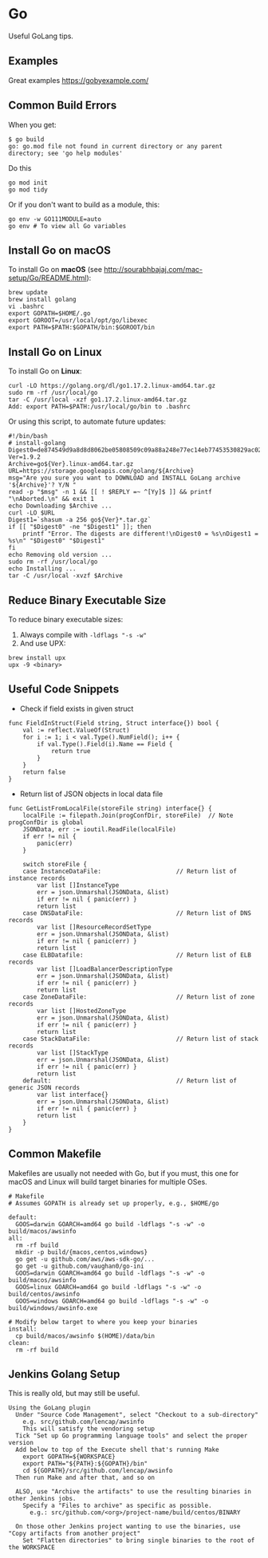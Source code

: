 # Go
Useful GoLang tips.


## Examples
Great examples <https://gobyexample.com/>


## Common Build Errors
When you get:
```
$ go build
go: go.mod file not found in current directory or any parent directory; see 'go help modules'
```
Do this
```
go mod init
go mod tidy
```
Or if you don't want to build as a module, this:
```
go env -w GO111MODULE=auto
go env # To view all Go variables
```


## Install Go on macOS
To install Go on **macOS** (see <http://sourabhbajaj.com/mac-setup/Go/README.html>):
```
brew update
brew install golang
vi .bashrc
export GOPATH=$HOME/.go
export GOROOT=/usr/local/opt/go/libexec
export PATH=$PATH:$GOPATH/bin:$GOROOT/bin
```


## Install Go on Linux
To install Go on **Linux**:
```
curl -LO https://golang.org/dl/go1.17.2.linux-amd64.tar.gz
sudo rm -rf /usr/local/go
tar -C /usr/local -xzf go1.17.2.linux-amd64.tar.gz
Add: export PATH=$PATH:/usr/local/go/bin to .bashrc
```

Or using this script, to automate future updates:
```
#!/bin/bash
# install-golang
Digest0=de874549d9a8d8d8062be05808509c09a88a248e77ec14eb77453530829ac02b
Ver=1.9.2
Archive=go${Ver}.linux-amd64.tar.gz
URL=https://storage.googleapis.com/golang/${Archive}
msg="Are you sure you want to DOWNLOAD and INSTALL GoLang archive '${Archive}'? Y/N "
read -p "$msg" -n 1 && [[ ! $REPLY =~ ^[Yy]$ ]] && printf "\nAborted.\n" && exit 1
echo Downloading $Archive ...
curl -LO $URL
Digest1=`shasum -a 256 go${Ver}*.tar.gz`
if [[ "$Digest0" -ne "$Digest1" ]]; then
    printf "Error. The digests are different!\nDigest0 = %s\nDigest1 = %s\n" "$Digest0" "$Digest1"
fi
echo Removing old version ...
sudo rm -rf /usr/local/go
echo Installing ...
tar -C /usr/local -xvzf $Archive
```


## Reduce Binary Executable Size
To reduce binary executable sizes:
1. Always compile with `-ldflags "-s -w"`
2. And use UPX:
```
brew install upx
upx -9 <binary>
```


## Useful Code Snippets

- Check if field exists in given struct
``` 
func FieldInStruct(Field string, Struct interface{}) bool {
    val := reflect.ValueOf(Struct)
    for i := 1; i < val.Type().NumField(); i++ {
        if val.Type().Field(i).Name == Field {
            return true
        }
    }
    return false
}
```

- Return list of JSON objects in local data file
```
func GetListFromLocalFile(storeFile string) interface{} {
    localFile := filepath.Join(progConfDir, storeFile)  // Note progConfDir is global
    JSONData, err := ioutil.ReadFile(localFile)
    if err != nil {
        panic(err)
    }

    switch storeFile {
    case InstanceDataFile:                     // Return list of instance records
        var list []InstanceType
        err = json.Unmarshal(JSONData, &list)
        if err != nil { panic(err) }
        return list
    case DNSDataFile:                          // Return list of DNS records
        var list []ResourceRecordSetType
        err = json.Unmarshal(JSONData, &list)
        if err != nil { panic(err) }
        return list
    case ELBDatafile:                          // Return list of ELB records
        var list []LoadBalancerDescriptionType
        err = json.Unmarshal(JSONData, &list)
        if err != nil { panic(err) }
        return list
    case ZoneDataFile:                         // Return list of zone records
        var list []HostedZoneType
        err = json.Unmarshal(JSONData, &list)
        if err != nil { panic(err) }
        return list
    case StackDataFile:                        // Return list of stack records
        var list []StackType
        err = json.Unmarshal(JSONData, &list)
        if err != nil { panic(err) }
        return list
    default:                                   // Return list of generic JSON records
        var list interface{}
        err = json.Unmarshal(JSONData, &list)
        if err != nil { panic(err) }
        return list
    }
}
```


## Common Makefile
Makefiles are usually not needed with Go, but if you must, this one for macOS and Linux will build target binaries for multiple OSes.
```
# Makefile
# Assumes GOPATH is already set up properly, e.g., $HOME/go

default:
  GOOS=darwin GOARCH=amd64 go build -ldflags "-s -w" -o build/macos/awsinfo
all:
  rm -rf build
  mkdir -p build/{macos,centos,windows}
  go get -u github.com/aws/aws-sdk-go/...
  go get -u github.com/vaughan0/go-ini
  GOOS=darwin GOARCH=amd64 go build -ldflags "-s -w" -o build/macos/awsinfo
  GOOS=linux GOARCH=amd64 go build -ldflags "-s -w" -o build/centos/awsinfo
  GOOS=windows GOARCH=amd64 go build -ldflags "-s -w" -o build/windows/awsinfo.exe

# Modify below target to where you keep your binaries
install:
  cp build/macos/awsinfo $(HOME)/data/bin
clean:
  rm -rf build
```


## Jenkins Golang Setup
This is really old, but may still be useful. 
```
Using the GoLang plugin
  Under "Source Code Management", select "Checkout to a sub-directory"
    e.g. src/github.com/lencap/awsinfo
    This will satisfy the vendoring setup
  Tick "Set up Go programming language tools" and select the proper version
  Add below to top of the Execute shell that's running Make
    export GOPATH=${WORKSPACE}
    export PATH="${PATH}:${GOPATH}/bin"
    cd ${GOPATH}/src/github.com/lencap/awsinfo
  Then run Make and after that, and so on

  ALSO, use "Archive the artifacts" to use the resulting binaries in other Jenkins jobs.
    Specify a "Files to archive" as specific as possible.
      e.g.: src/github.com/<org>/project-name/build/centos/BINARY

  On those other Jenkins project wanting to use the binaries, use "Copy artifacts from another project"
    Set "Flatten directories" to bring single binaries to the root of the WORKSPACE
```
